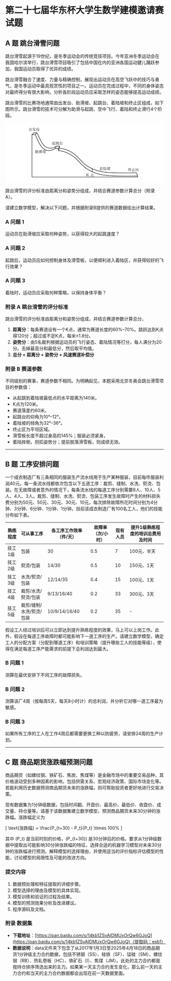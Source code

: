 # 第二十七届华东杯大学生数学建模邀请赛试题

## A 题 跳台滑雪问题

跳台滑雪起源于19世纪，是冬季运动会的传统竞技项目。今年亚洲冬季运动会在我国哈尔滨举行，跳台滑雪项目吸引了包括中国在内的亚洲各国运动健儿踊跃参加，我国运动员取得了优异的成绩。

跳台滑雪融合了速度、力量与精确控制，展现出运动员在高空飞跃中的技巧与勇气，是冬季运动中最具观赏性的项目之一。运动员在完成过程中，不同的身体姿态对最终得分有很大影响，分析各阶段运动员应采取怎样的姿态能够提高运动成绩。

跳台滑雪的比赛场地通常由出发台、助滑坡、起跳台、着陆坡和终止区组成，如下图所示。跳台滑雪的技术可分解为助滑与起跳、空中飞行、着陆和终止滑行4个阶段。

![1746012665449](image/赛题README/1746012665449.png)

跳台滑雪的评分标准由距离分和姿势分组成，并结合赛道参数计算总分（附录A）。

请建立数学模型，解决以下问题，并根据附录B提供的赛道数据给出计算结果。

### A 问题 1

运动员在助滑坡应采取何种姿势，以获得较大的起跳速度？

### A 问题 2

起跳后，运动员应如何控制身体及滑雪板，以便顺利进入着陆区，并获得较好的飞行效果？

### A 问题 3

着陆时，运动员应采取何种策略，以保持身体平衡？

### 附录 A 跳台滑雪的评分标准

跳台滑雪的评分标准由距离分和姿势分组成，并结合赛道参数计算总分。

1. **距离分**：每条赛道设有一个K点，通常为赛道长度的60%–70%。跳跃达到K点得120分；超过或不足K点，每米±1.8分。
2. **姿势分**：由5名裁判根据运动员的飞行姿态、着陆情况等打分，每人满分为20分。去掉最高分和最低分，然后取平均值。
3. **总分 = 距离分 + 姿势分 + 风速赛道补偿分**

### 附录 B 赛道参数

不同级别的赛事，赛道参数不相同。为明确起见，本题采用北京冬奥会跳台滑雪项目的参数值：

- 从起跳到着陆坡最低点的水平距离为140米。
- K点为120米。
- 赛道落差约60米。
- 起跳台的仰角为10°–12°。
- 着陆坡的倾角为32°–36°。
- 终止区为平坦区域。
- 滑雪板长度不超过身高的145%；服装必须紧身。
- 着陆摔倒，则扣姿势分；提前脱落滑雪板，则成绩无效。

---

## B 题 工序安排问题

一个成衣制造厂有三条相同的服装生产流水线用于生产某种服装，目前每件服装利润40元。每一条流水线都依次包含以下五道工序：裁剪、缝制、水洗、熨烫、包装。在无故障或者意外的情况下，每条流水线的每道工序分别需要8人、10人、5人、4人、3人。裁剪、缝制、水洗、熨烫、包装工序发生故障时产生的材料损失费分别为50元、50元、30元、30元、10元，每次排除故障所花时间分别为4分钟、3分钟、6分钟、1分钟、1分钟。目前该成衣制造厂有100名工人，他们的技能分布如下表。

| 熟练程度 | 可从事工序 | 各工序工作效率（件/天） | 故障率（次/小时） | 现有人员 | 提升1级熟练程度的培训总费用及时间 |
|----------|------------|--------------------------|-------------------|----------|-----------------------------------|
| 技工1级  | 包装       | 30                       | 0.5               | 7        | 100元、半天                       |
| 技工2级  | 熨烫/包装   | 14/30                    | 0.5               | 10       | 150元、1天                        |
| 技工3级  | 水洗/熨烫/包装 | 12/14/35                | 0.4               | 15       | 100元、1天                        |
| 技工4级  | 裁剪/水洗/熨烫/包装 | 9/13/16/40             | 0.2               | 33       | 300元、3天                        |
| 技工5级  | 裁剪/缝制/水洗/熨烫/包装 | 10/9/14/16/40         | 0.2               | 35       | -                                 |

假设工人经过培训后可以立即达到提升熟练程度的效果，马上可以上岗工作。此外，假设在每道工序故障时都可能影响下一道工序的生产。请建立数学模型，确定工人的分配方案（分配到哪道工序）和培训策略（提升哪些工人的技能等级），使得在满足每道工序产能需求的前提下总利润达到最大。

### B 问题 1

测算在最优安排下不同工序的故障损失。

### B 问题 2

测算该厂4周（按每周5天，每天8小时计）的总利润，并分析它对哪一道工序最为敏感。

### B 问题 3

如果所有工序的工人在工作4周后都需要更换工种以防疲劳，请安排24周的生产计划。

---

## C 题 商品期货涨跌幅预测问题

商品期货（如螺纹钢、铁矿石、焦炭、焦煤等）是金融市场中的重要交易品种，其价格波动受到多种因素的影响，包括供需关系、宏观经济政策、国际市场变化等。若能利用历史数据预测商品期货未来的涨跌幅，则可帮助投资者更好地进行交易决策。

现有数据集为1分钟级数据，包括时间戳、开盘价、最高价、最低价、收盘价、成交量、持仓量等。请基于该数据集建立数学模型，预测商品期货未来30分钟的涨跌幅。涨跌幅定义为

\[ \text{涨跌幅} = \frac{P_{t+30} - P_t}{P_t} \times 100\% \]

其中 \(P_t\) 是当前时刻的价格，\(P_{t+30}\) 是30分钟后的价格。要求从1分钟级数据中提取出可能影响30分钟涨跌幅的特征，选择合适的机器学习模型对未来30分钟的涨跌幅进行预测。解释模型的选择理由，并使用适当的评价指标评估模型的性能，讨论模型的局限性及可能的改进方向。

### 提交内容

1. 数据预处理和特征提取的详细步骤。
2. 模型选择的理由及模型的具体实现。
3. 模型训练和验证的过程及结果。
4. 模型的预测效果分析及改进建议。
5. 程序源码及文档。

### 附录 数据集

- **下载地址**：[https://pan.baidu.com/s/14kb1ZSvAIDMUxOrQw6GJoQ](https://pan.baidu.com/s/14kb1ZSvAIDMUxOrQw6GJoQ)（提取码：esb1）
- **数据说明**：data文件夹下包含了从2017年1月3日至2025年4月18日的商品期货1分钟级主力合约数据，包括不锈钢（SS）、硅铁（SF）、锰硅（SM）、螺纹钢（RB）、热轧卷板（HC）、铁矿石（I）、焦煤（JM）。此处的主力合约都是按持仓排序筛选出来的主力。如果某一天主力合约发生变化，那么前一天的主力合约和当天的主力合约数据都会出现在前一天数据里面。
